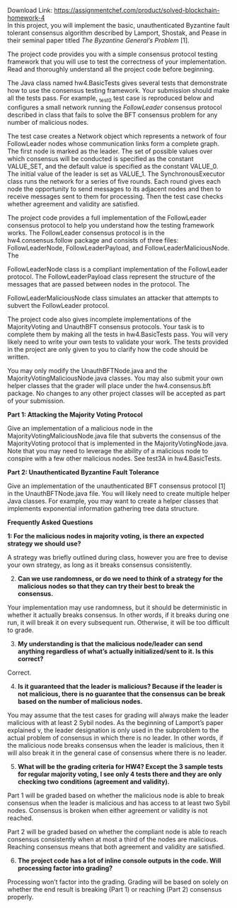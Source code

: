 Download Link: https://assignmentchef.com/product/solved-blockchain-homework-4
<br>
In this project, you will implement the basic, unauthenticated Byzantine fault tolerant consensus algorithm described by Lamport, Shostak, and Pease in their seminal paper titled <em>The Byzantine General’s Problem</em> [1].

The project code provides you with a simple consensus protocol testing framework that you will use to test the correctness of your implementation. Read and thoroughly understand all the project code before beginning.

The Java class named hw4.BasicTests gives several tests that demonstrate how to use the consensus testing framework. Your submission should make all the tests pass. For example, <sub>test0</sub> test case is reproduced below and configures a small network running the <em>FollowLeader</em> consensus protocol described in class that fails to solve the BFT consensus problem for any number of malicious nodes.




The test case creates a Network object which represents a network of four FollowLeader nodes whose communication links form a complete graph. The first node is marked as the leader. The set of possible values over which consensus will be conducted is specified as the constant VALUE_SET, and the default value is specified as the constant VALUE_0. The initial value of the leader is set as VALUE_1. The SynchronousExecutor class runs the network for a series of five rounds. Each round gives each node the opportunity to send messages to its adjacent nodes and then to receive messages sent to them for processing. Then the test case checks whether agreement and validity are satisfied.

The project code provides a full implementation of the FollowLeader consensus protocol to help you understand how the testing framework works. The FollowLeader consensus protocol is in the hw4.consensus.follow package and consists of three files: FollowLeaderNode, FollowLeaderPayload, and FollowLeaderMaliciousNode. The

FollowLeaderNode class is a compliant implementation of the FollowLeader protocol. The FollowLeaderPayload class represent the structure of the messages that are passed between nodes in the protocol. The

FollowLeaderMaliciousNode class simulates an attacker that attempts to subvert the FollowLeader protocol.

The project code also gives incomplete implementations of the MajorityVoting and UnauthBFT consensus protocols. Your task is to complete them by making all the tests in hw4.BasicTests pass. You will very likely need to write your own tests to validate your work. The tests provided in the project are only given to you to clarify how the code should be written.

You may only modify the UnauthBFTNode.java and the MajorityVotingMaliciousNode.java classes. You may also submit your own helper classes that the grader will place under the hw4.consensus.bft package. No changes to any other project classes will be accepted as part of your submission.

<strong> </strong>

<strong>Part 1: Attacking the Majority Voting Protocol </strong>

Give an implementation of a malicious node in the MajorityVotingMaliciousNode.java file that subverts the consensus of the MajorityVoting protocol that is implemented in the MajorityVotingNode.java. Note that you may need to leverage the ability of a malicious node to conspire with a few other malicious nodes. See test3A in hw4.BasicTests.

<strong> </strong>

<strong>Part 2: Unauthenticated Byzantine Fault Tolerance </strong>

Give an implementation of the unauthenticated BFT consensus protocol [1] in the UnauthBFTNode.java file. You will likely need to create multiple helper Java classes. For example, you may want to create a helper classes that implements exponential information gathering tree data structure.




<strong>Frequently Asked Questions </strong>

<strong>1: For the malicious nodes in majority voting, is there an expected strategy we should use?  </strong>

A strategy was briefly outlined during class, however you are free to devise your own strategy, as long as it breaks consensus consistently.

<ol start="2">

 <li><strong>Can we use randomness, or do we need to think of a strategy for the malicious nodes so that they can try their best to break the consensus. </strong></li>

</ol>

Your implementation may use randomness, but it should be deterministic in whether it actually breaks consensus. In other words, if it breaks during one run, it will break it on every subsequent run. Otherwise, it will be too difficult to grade.

<ol start="3">

 <li><strong>My understanding is that the malicious node/leader can send anything regardless of what’s actually initialized/sent to it. Is this correct? </strong></li>

</ol>

Correct.

<ol start="4">

 <li><strong>Is it guaranteed that the leader is malicious? Because if the leader is not malicious, there is no guarantee that the consensus can be break based on the number of malicious nodes. </strong></li>

</ol>

You may assume that the test cases for grading will always make the leader malicious with at least 2 Sybil nodes. As the beginning of Lamport’s paper explained v, the leader designation is only used in the subproblem to the actual problem of consensus in which there is no leader. In other words, if the malicious node breaks consensus when the leader is malicious, then it will also break it in the general case of consensus where there is no leader.

<ol start="5">

 <li><strong>What will be the grading criteria for HW4? Except the 3 sample tests for regular majority voting, I see only 4 tests there and they are only checking two conditions (agreement and validity). </strong></li>

</ol>

Part 1 will be graded based on whether the malicious node is able to break consensus when the leader is malicious and has access to at least two Sybil nodes. Consensus is broken when either agreement or validity is not reached.

Part 2 will be graded based on whether the compliant node is able to reach consensus consistently when at most a third of the nodes are malicious. Reaching consensus means that both agreement and validity are satisfied.




<ol start="6">

 <li><strong>The project code has a lot of inline console outputs in the code. Will processing factor into grading? </strong></li>

</ol>

Processing won’t factor into the grading. Grading will be based on solely on whether the end result is breaking (Part 1) or reaching (Part 2) consensus properly.